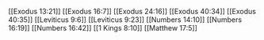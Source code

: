 [[Exodus 13:21]]
[[Exodus 16:7]]
[[Exodus 24:16]]
[[Exodus 40:34]]
[[Exodus 40:35]]
[[Leviticus 9:6]]
[[Leviticus 9:23]]
[[Numbers 14:10]]
[[Numbers 16:19]]
[[Numbers 16:42]]
[[1 Kings 8:10]]
[[Matthew 17:5]]
